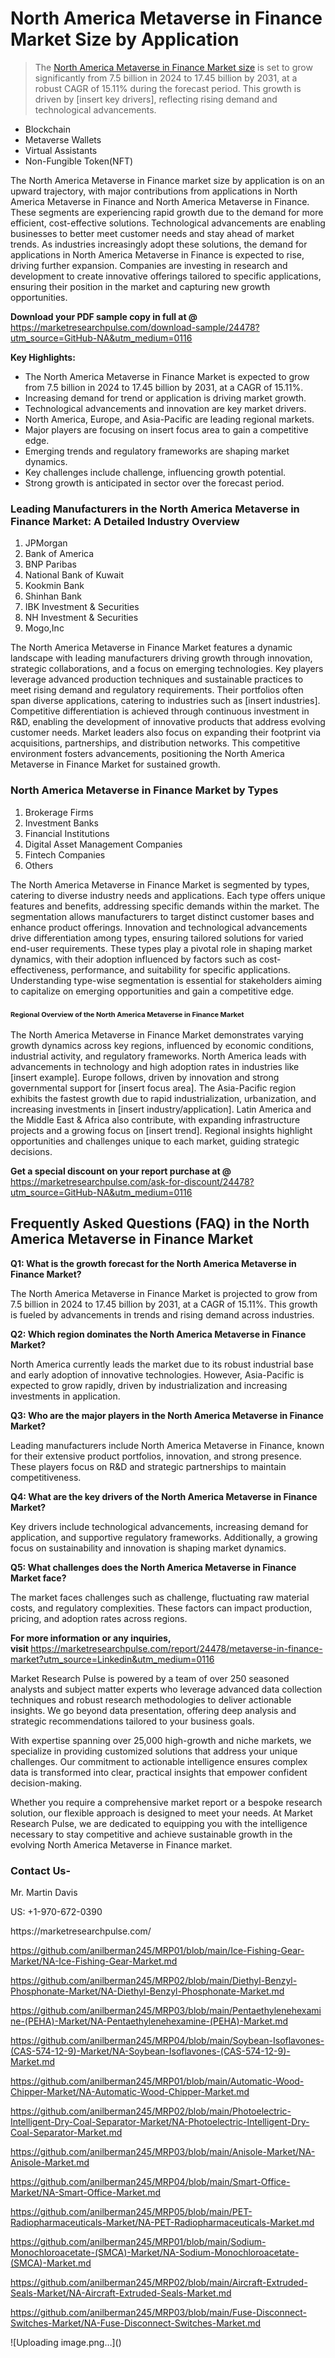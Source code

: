 <h1>North America Metaverse in Finance Market&nbsp;Size by Application</h1><blockquote><p>The <a href="https://marketresearchpulse.com/download-sample/24478?utm_source=GitHub-NA&amp;utm_medium=0116">North America Metaverse in Finance Market size</a> is set to grow significantly from 7.5 billion in 2024 to 17.45 billion by 2031, at a robust CAGR of 15.11% during the forecast period. This growth is driven by [insert key drivers], reflecting rising demand and technological advancements.</p></blockquote><ul><li>Blockchain<li> Metaverse Wallets<li> Virtual Assistants<li> Non-Fungible Token(NFT)</li></ul><p>The North America Metaverse in Finance market size by application is on an upward trajectory, with major contributions from applications in North America Metaverse in Finance and North America Metaverse in Finance. These segments are experiencing rapid growth due to the demand for more efficient, cost-effective solutions. Technological advancements are enabling businesses to better meet customer needs and stay ahead of market trends. As industries increasingly adopt these solutions, the demand for applications in North America Metaverse in Finance is expected to rise, driving further expansion. Companies are investing in research and development to create innovative offerings tailored to specific applications, ensuring their position in the market and capturing new growth opportunities.</p><p><strong>Download your PDF sample copy in full at @ </strong><a href="https://marketresearchpulse.com/download-sample/24478?utm_source=GitHub-NA&amp;utm_medium=0116">https://marketresearchpulse.com/download-sample/24478?utm_source=GitHub-NA&amp;utm_medium=0116</a></p><p><strong>Key Highlights: </strong></p><ul><li>The North America Metaverse in Finance Market is expected to grow from 7.5 billion in 2024 to 17.45 billion by 2031, at a CAGR of 15.11%.</li><li>Increasing demand for trend or application is driving market growth.</li><li>Technological advancements and innovation are key market drivers.</li><li>North America, Europe, and Asia-Pacific are leading regional markets.</li><li>Major players are focusing on insert focus area to gain a competitive edge.</li><li>Emerging trends and regulatory frameworks are shaping market dynamics.</li><li>Key challenges include challenge, influencing growth potential.</li><li>Strong growth is anticipated in sector over the forecast period.</li></ul><h3>Leading Manufacturers in the North America Metaverse in Finance Market: A Detailed Industry Overview</h3><ol><li>JPMorgan</li><li>Bank of America</li><li>BNP Paribas</li><li>National Bank of Kuwait</li><li>Kookmin Bank</li><li>Shinhan Bank</li><li>IBK Investment & Securities</li><li>NH Investment & Securities</li><li>Mogo,Inc</li></ol><div class="flex max-w-full flex-col flex-grow"><div class="min-h-8 text-message flex w-full flex-col items-end gap-2 whitespace-normal break-words [.text-message+&amp;]:mt-5" dir="auto" data-message-author-role="assistant" data-message-id="fd8432e4-4910-450d-b182-61b7bfb0a01f" data-message-model-slug="gpt-4o"><div class="flex w-full flex-col gap-1 empty:hidden first:pt-[3px]"><div class="markdown prose w-full break-words dark:prose-invert light"><p>The North America Metaverse in Finance Market features a dynamic landscape with leading manufacturers driving growth through innovation, strategic collaborations, and a focus on emerging technologies. Key players leverage advanced production techniques and sustainable practices to meet rising demand and regulatory requirements. Their portfolios often span diverse applications, catering to industries such as [insert industries]. Competitive differentiation is achieved through continuous investment in R&amp;D, enabling the development of innovative products that address evolving customer needs. Market leaders also focus on expanding their footprint via acquisitions, partnerships, and distribution networks. This competitive environment fosters advancements, positioning the North America Metaverse in Finance Market for sustained growth.</p></div></div></div></div><h3>North America Metaverse in Finance Market by Types</h3><ol><li>Brokerage Firms<li> Investment Banks<li> Financial Institutions<li> Digital Asset Management Companies<li> Fintech Companies<li> Others</li></ol><div class="flex max-w-full flex-col flex-grow"><div class="min-h-8 text-message flex w-full flex-col items-end gap-2 whitespace-normal break-words [.text-message+&amp;]:mt-5" dir="auto" data-message-author-role="assistant" data-message-id="084470be-0bb7-4664-bddf-5156b4f41249" data-message-model-slug="gpt-4o-mini"><div class="flex w-full flex-col gap-1 empty:hidden first:pt-[3px]"><div class="markdown prose w-full break-words dark:prose-invert light"><p>The North America Metaverse in Finance Market is segmented by types, catering to diverse industry needs and applications. Each type offers unique features and benefits, addressing specific demands within the market. The segmentation allows manufacturers to target distinct customer bases and enhance product offerings. Innovation and technological advancements drive differentiation among types, ensuring tailored solutions for varied end-user requirements. These types play a pivotal role in shaping market dynamics, with their adoption influenced by factors such as cost-effectiveness, performance, and suitability for specific applications. Understanding type-wise segmentation is essential for stakeholders aiming to capitalize on emerging opportunities and gain a competitive edge.</p></div></div></div></div><h3><span style="font-size: 11px;">Regional Overview of the North America Metaverse in Finance Market</span></h3><div class="flex max-w-full flex-col flex-grow"><div class="min-h-8 text-message flex w-full flex-col items-end gap-2 whitespace-normal break-words [.text-message+&amp;]:mt-5" dir="auto" data-message-author-role="assistant" data-message-id="e9038762-ce64-4e30-91c9-9bd413514231" data-message-model-slug="gpt-4o-mini"><div class="flex w-full flex-col gap-1 empty:hidden first:pt-[3px]"><div class="markdown prose w-full break-words dark:prose-invert light"><p>The North America Metaverse in Finance Market demonstrates varying growth dynamics across key regions, influenced by economic conditions, industrial activity, and regulatory frameworks. North America leads with advancements in technology and high adoption rates in industries like [insert example]. Europe follows, driven by innovation and strong governmental support for [insert focus area]. The Asia-Pacific region exhibits the fastest growth due to rapid industrialization, urbanization, and increasing investments in [insert industry/application]. Latin America and the Middle East &amp; Africa also contribute, with expanding infrastructure projects and a growing focus on [insert trend]. Regional insights highlight opportunities and challenges unique to each market, guiding strategic decisions.</p></div></div></div></div><p><strong>Get a special discount on your report purchase at @ </strong><a href="https://marketresearchpulse.com/ask-for-discount/24478?utm_source=GitHub-NA&amp;utm_medium=0116">https://marketresearchpulse.com/ask-for-discount/24478?utm_source=GitHub-NA&amp;utm_medium=0116</a></p><h2>Frequently Asked Questions (FAQ) in the North America Metaverse in Finance Market</h2><p><strong>Q1: What is the growth forecast for the North America Metaverse in Finance Market?</strong></p><p>The North America Metaverse in Finance Market is projected to grow from 7.5 billion in 2024 to 17.45 billion by 2031, at a CAGR of 15.11%. This growth is fueled by advancements in trends and rising demand across industries.</p><p><strong>Q2: Which region dominates the North America Metaverse in Finance Market?</strong></p><p>North America currently leads the market due to its robust industrial base and early adoption of innovative technologies. However, Asia-Pacific is expected to grow rapidly, driven by industrialization and increasing investments in application.</p><p><strong>Q3: Who are the major players in the North America Metaverse in Finance Market?</strong></p><p>Leading manufacturers include North America Metaverse in Finance, known for their extensive product portfolios, innovation, and strong presence. These players focus on R&amp;D and strategic partnerships to maintain competitiveness.</p><p><strong>Q4: What are the key drivers of the North America Metaverse in Finance Market?</strong></p><p>Key drivers include technological advancements, increasing demand for application, and supportive regulatory frameworks. Additionally, a growing focus on sustainability and innovation is shaping market dynamics.</p><p><strong>Q5: What challenges does the North America Metaverse in Finance Market face?</strong></p><p>The market faces challenges such as challenge, fluctuating raw material costs, and regulatory complexities. These factors can impact production, pricing, and adoption rates across regions.</p><p><strong>For more information or any inquiries, visit&nbsp;</strong><a href="https://marketresearchpulse.com/report/24478/metaverse-in-finance-market?utm_source=Linkedin&utm_medium=0116">https://marketresearchpulse.com/report/24478/metaverse-in-finance-market?utm_source=Linkedin&utm_medium=0116</a></p><p>Market Research Pulse is powered by a team of over 250 seasoned analysts and subject matter experts who leverage advanced data collection techniques and robust research methodologies to deliver actionable insights. We go beyond data presentation, offering deep analysis and strategic recommendations tailored to your business goals.</p><p>With expertise spanning over 25,000 high-growth and niche markets, we specialize in providing customized solutions that address your unique challenges. Our commitment to actionable intelligence ensures complex data is transformed into clear, practical insights that empower confident decision-making.</p><p>Whether you require a comprehensive market report or a bespoke research solution, our flexible approach is designed to meet your needs. At Market Research Pulse, we are dedicated to equipping you with the intelligence necessary to stay competitive and achieve sustainable growth in the evolving North America Metaverse in Finance market.</p><h3><strong>Contact Us-</strong></h3><p>Mr. Martin Davis</p><p>US: +1-970-672-0390</p><p>https://marketresearchpulse.com/</p><p><a href="https://github.com/anilberman245/MRP01/blob/main/Ice-Fishing-Gear-Market/NA-Ice-Fishing-Gear-Market.md">https://github.com/anilberman245/MRP01/blob/main/Ice-Fishing-Gear-Market/NA-Ice-Fishing-Gear-Market.md</a></p><p><a href="https://github.com/anilberman245/MRP02/blob/main/Diethyl-Benzyl-Phosphonate-Market/NA-Diethyl-Benzyl-Phosphonate-Market.md">https://github.com/anilberman245/MRP02/blob/main/Diethyl-Benzyl-Phosphonate-Market/NA-Diethyl-Benzyl-Phosphonate-Market.md</a></p><p><a href="https://github.com/anilberman245/MRP03/blob/main/Pentaethylenehexamine-(PEHA)-Market/NA-Pentaethylenehexamine-(PEHA)-Market.md">https://github.com/anilberman245/MRP03/blob/main/Pentaethylenehexamine-(PEHA)-Market/NA-Pentaethylenehexamine-(PEHA)-Market.md</a></p><p><a href="https://github.com/anilberman245/MRP04/blob/main/Soybean-Isoflavones-(CAS-574-12-9)-Market/NA-Soybean-Isoflavones-(CAS-574-12-9)-Market.md">https://github.com/anilberman245/MRP04/blob/main/Soybean-Isoflavones-(CAS-574-12-9)-Market/NA-Soybean-Isoflavones-(CAS-574-12-9)-Market.md</a></p><p><a href="https://github.com/anilberman245/MRP01/blob/main/Automatic-Wood-Chipper-Market/NA-Automatic-Wood-Chipper-Market.md">https://github.com/anilberman245/MRP01/blob/main/Automatic-Wood-Chipper-Market/NA-Automatic-Wood-Chipper-Market.md</a></p><p><a href="https://github.com/anilberman245/MRP02/blob/main/Photoelectric-Intelligent-Dry-Coal-Separator-Market/NA-Photoelectric-Intelligent-Dry-Coal-Separator-Market.md">https://github.com/anilberman245/MRP02/blob/main/Photoelectric-Intelligent-Dry-Coal-Separator-Market/NA-Photoelectric-Intelligent-Dry-Coal-Separator-Market.md</a></p><p><a href="https://github.com/anilberman245/MRP03/blob/main/Anisole-Market/NA-Anisole-Market.md">https://github.com/anilberman245/MRP03/blob/main/Anisole-Market/NA-Anisole-Market.md</a></p><p><a href="https://github.com/anilberman245/MRP04/blob/main/Smart-Office-Market/NA-Smart-Office-Market.md">https://github.com/anilberman245/MRP04/blob/main/Smart-Office-Market/NA-Smart-Office-Market.md</a></p><p><a href="https://github.com/anilberman245/MRP05/blob/main/PET-Radiopharmaceuticals-Market/NA-PET-Radiopharmaceuticals-Market.md">https://github.com/anilberman245/MRP05/blob/main/PET-Radiopharmaceuticals-Market/NA-PET-Radiopharmaceuticals-Market.md</a></p><p><a href="https://github.com/anilberman245/MRP01/blob/main/Sodium-Monochloroacetate-(SMCA)-Market/NA-Sodium-Monochloroacetate-(SMCA)-Market.md">https://github.com/anilberman245/MRP01/blob/main/Sodium-Monochloroacetate-(SMCA)-Market/NA-Sodium-Monochloroacetate-(SMCA)-Market.md</a></p><p><a href="https://github.com/anilberman245/MRP02/blob/main/Aircraft-Extruded-Seals-Market/NA-Aircraft-Extruded-Seals-Market.md">https://github.com/anilberman245/MRP02/blob/main/Aircraft-Extruded-Seals-Market/NA-Aircraft-Extruded-Seals-Market.md</a></p><p><a href="https://github.com/anilberman245/MRP03/blob/main/Fuse-Disconnect-Switches-Market/NA-Fuse-Disconnect-Switches-Market.md">https://github.com/anilberman245/MRP03/blob/main/Fuse-Disconnect-Switches-Market/NA-Fuse-Disconnect-Switches-Market.md</a></p>
![Uploading image.png…]()
